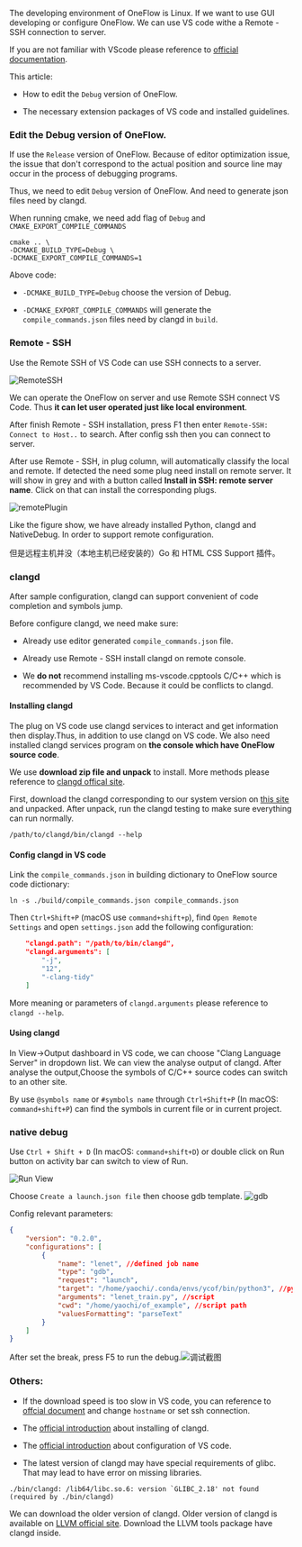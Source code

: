 The developing environment of OneFlow is Linux. If we want to use GUI developing or configure OneFlow. We can use VS code withe a Remote - SSH connection to server.

If you are not familiar with VScode please reference to [official documentation](https://code.visualstudio.com/docs).

This article:

* How to edit the  `Debug` version of OneFlow.

* The necessary extension packages of VS code and installed guidelines.

### Edit the Debug version of OneFlow.

If use the  `Release` version of OneFlow. Because of editor optimization issue, the issue that don't correspond to the actual position and source line may occur in the process of debugging programs.

Thus, we need to edit `Debug` version of OneFlow. And need to generate json files need by clangd.

When running cmake, we need add flag of  `Debug` and `CMAKE_EXPORT_COMPILE_COMMANDS`

```shell
cmake .. \
-DCMAKE_BUILD_TYPE=Debug \
-DCMAKE_EXPORT_COMPILE_COMMANDS=1
```
Above code:

* `-DCMAKE_BUILD_TYPE=Debug`  choose the version of Debug.

* `-DCMAKE_EXPORT_COMPILE_COMMANDS`  will generate the  `compile_commands.json` files need by clangd in  `build`.

### Remote - SSH
Use the  Remote SSH of  VS Code can use SSH connects to a server.

![RemoteSSH](imgs/plugin-remote-ssh.png)

We can operate the OneFlow on server and use Remote SSH connect  VS Code. Thus **it can let user operated just like local environment**.

After finish Remote - SSH installation, press F1 then enter `Remote-SSH: Connect to Host..` to search. After config ssh then you can connect to server.

After use Remote - SSH, in plug column, will automatically classify the local and remote. If detected the need some plug need install on remote server. It will show in grey and with a button called **Install in SSH: remote server name**. Click on that can install the corresponding plugs.

![remotePlugin](imgs/plugin-remote-ssh-install.png)

Like the figure show, we have already installed Python, clangd and NativeDebug. In order to support remote configuration.

但是远程主机并没（本地主机已经安装的）Go 和 HTML CSS Support 插件。


### clangd
After sample configuration, clangd can support convenient of code completion and symbols jump.

Before configure clangd, we need make sure:

* Already use editor generated `compile_commands.json` file.

* Already use Remote - SSH install clangd on remote console.

* We **do not** recommend installing ms-vscode.cpptools C/C++ which is recommended by VS Code. Because it could be conflicts to clangd.

#### Installing clangd
The plug on VS code use clangd services to interact and get information then display.Thus, in addition to use clangd on VS code. We also need installed clangd services program on **the console which have OneFlow source code**.

We use **download zip file and unpack** to install. More methods please reference to [ clangd offical site](https://clangd.llvm.org/installation.html).

First, download the clangd corresponding to our system version on [this site](https://github.com/clangd/clangd/releases/) and unpacked. After unpack, run the clangd testing to make sure everything can run normally.

```shell
/path/to/clangd/bin/clangd --help
```

#### Config clangd in VS code

Link the  `compile_commands.json` in building dictionary to OneFlow source code dictionary:

```shell
ln -s ./build/compile_commands.json compile_commands.json
```

Then `Ctrl+Shift+P` (macOS use `command+shift+p`), find  `Open Remote Settings`  and open  `settings.json` add the following configuration:

```json
    "clangd.path": "/path/to/bin/clangd",
    "clangd.arguments": [
        "-j",
        "12",
        "-clang-tidy"
    ]
```
More meaning or parameters of `clangd.arguments` please reference to `clangd --help`.

#### Using clangd
In View->Output dashboard in VS code, we can choose "Clang Language Server" in dropdown list. We can view the analyse output of clangd. After analyse the output,Choose the symbols of C/C++ source codes can switch to an other site.

By use `@symbols name` or `#symbols name` through `Ctrl+Shift+P` (In macOS: `command+shift+P`) can find the symbols in current file or in current project.



### native debug
Use `Ctrl + Shift + D` (In macOS: `command+shift+D`)  or double click on Run button on activity bar can switch to view of Run.

![Run View](imgs/run-view.png)

Choose `Create a launch.json file` then choose gdb template. ![gdb](imgs/gdb-select.png)

Config relevant parameters:
```json
{
    "version": "0.2.0",
    "configurations": [
        {
            "name": "lenet", //defined job name
            "type": "gdb",
            "request": "launch",
            "target": "/home/yaochi/.conda/envs/ycof/bin/python3", //python path
            "arguments": "lenet_train.py", //script 
            "cwd": "/home/yaochi/of_example", //script path
            "valuesFormatting": "parseText"
        }
    ]
}
```

After set the break, press F5 to run the debug.![调试截图](imgs/debug_snapshot.png)

### Others:

* If the download speed is too slow in VS code, you can reference to [offcial document](https://code.visualstudio.com/docs/setup/network) and change `hostname` or set ssh connection.

* The [official introduction](https://clang.llvm.org/extra/clangd/Installation.html) about installing of clangd.

* The [official introduction](https://code.visualstudio.com/docs/editor/debugging) about configuration of VS code.

* The latest version of clangd may have special requirements of glibc. That may lead to have error on missing libraries.

```shell
./bin/clangd: /lib64/libc.so.6: version `GLIBC_2.18' not found (required by ./bin/clangd)
```

We can download the older version of clangd. Older version of clangd is available on [LLVM official site](https://releases.llvm.org/download.html). Download the LLVM tools package have clangd inside.
